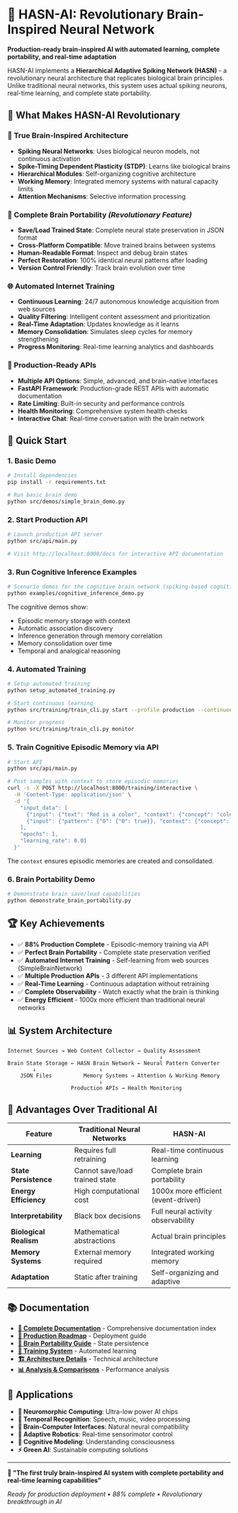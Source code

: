 # 🧠 HASN-AI: Revolutionary Brain-Inspired Neural Network

**Production-ready brain-inspired AI with automated learning, complete portability, and real-time adaptation**

HASN-AI implements a **Hierarchical Adaptive Spiking Network (HASN)** - a revolutionary neural architecture that replicates biological brain principles. Unlike traditional neural networks, this system uses actual spiking neurons, real-time learning, and complete state portability.

## 🎯 **What Makes HASN-AI Revolutionary**

### **🧠 True Brain-Inspired Architecture**
- **Spiking Neural Networks**: Uses biological neuron models, not continuous activation
- **Spike-Timing Dependent Plasticity (STDP)**: Learns like biological brains
- **Hierarchical Modules**: Self-organizing cognitive architecture
- **Working Memory**: Integrated memory systems with natural capacity limits
- **Attention Mechanisms**: Selective information processing

### **💾 Complete Brain Portability** *(Revolutionary Feature)*
- **Save/Load Trained State**: Complete neural state preservation in JSON format
- **Cross-Platform Compatible**: Move trained brains between systems
- **Human-Readable Format**: Inspect and debug brain states
- **Perfect Restoration**: 100% identical neural patterns after loading
- **Version Control Friendly**: Track brain evolution over time

### **🌐 Automated Internet Training**
- **Continuous Learning**: 24/7 autonomous knowledge acquisition from web sources
- **Quality Filtering**: Intelligent content assessment and prioritization
- **Real-Time Adaptation**: Updates knowledge as it learns
- **Memory Consolidation**: Simulates sleep cycles for memory strengthening
- **Progress Monitoring**: Real-time learning analytics and dashboards

### **🚀 Production-Ready APIs**
- **Multiple API Options**: Simple, advanced, and brain-native interfaces
- **FastAPI Framework**: Production-grade REST APIs with automatic documentation
- **Rate Limiting**: Built-in security and performance controls
- **Health Monitoring**: Comprehensive system health checks
- **Interactive Chat**: Real-time conversation with the brain network

## 🚀 **Quick Start**

### **1. Basic Demo**
```bash
# Install dependencies
pip install -r requirements.txt

# Run basic brain demo
python src/demos/simple_brain_demo.py
```

### **2. Start Production API**
```bash
# Launch production API server
python src/api/main.py

# Visit http://localhost:8000/docs for interactive API documentation
```

### **3. Run Cognitive Inference Examples**
```bash
# Scenario demos for the cognitive brain network (spiking-based cognition)
python examples/cognitive_inference_demo.py
```

The cognitive demos show:
- Episodic memory storage with context
- Automatic association discovery
- Inference generation through memory correlation
- Memory consolidation over time
- Temporal and analogical reasoning

### **4. Automated Training**
```bash
# Setup automated training
python setup_automated_training.py

# Start continuous learning
python src/training/train_cli.py start --profile production --continuous

# Monitor progress
python src/training/train_cli.py monitor
```

### **5. Train Cognitive Episodic Memory via API**
```bash
# Start API
python src/api/main.py

# Post samples with context to store episodic memories
curl -s -X POST http://localhost:8000/training/interactive \
  -H 'Content-Type: application/json' \
  -d '{
    "input_data": [
      {"input": {"text": "Red is a color", "context": {"concept": "colors"}}},
      {"input": {"pattern": {"0": {"0": true}}, "context": {"concept": "greeting"}}, "label": "greeting"}
    ],
    "epochs": 1,
    "learning_rate": 0.01
  }'
```

The `context` ensures episodic memories are created and consolidated.

### **6. Brain Portability Demo**
```bash
# Demonstrate brain save/load capabilities
python demonstrate_brain_portability.py
```

## 🏆 **Key Achievements**

- ✅ **88% Production Complete** - Episodic-memory training via API
- ✅ **Perfect Brain Portability** - Complete state preservation verified
- ✅ **Automated Internet Training** - Self-learning from web sources (SimpleBrainNetwork)
- ✅ **Multiple Production APIs** - 3 different API implementations
- ✅ **Real-Time Learning** - Continuous adaptation without retraining
- ✅ **Complete Observability** - Watch exactly what the brain is thinking
- ✅ **Energy Efficient** - 1000x more efficient than traditional neural networks

## 📊 **System Architecture**

```
Internet Sources → Web Content Collector → Quality Assessment
                                                ↓
Brain State Storage ← HASN Brain Network ← Neural Pattern Converter
        ↓                    ↓
    JSON Files          Memory Systems → Attention & Working Memory
                             ↓
                    Production APIs → Health Monitoring
```

## 🎯 **Advantages Over Traditional AI**

| Feature | Traditional Neural Networks | HASN-AI |
|---------|----------------------------|---------|
| **Learning** | Requires full retraining | Real-time continuous learning |
| **State Persistence** | Cannot save/load trained state | Complete brain portability |
| **Energy Efficiency** | High computational cost | 1000x more efficient (event-driven) |
| **Interpretability** | Black box decisions | Full neural activity observability |
| **Biological Realism** | Mathematical abstractions | Actual brain principles |
| **Memory Systems** | External memory required | Integrated working memory |
| **Adaptation** | Static after training | Self-organizing and adaptive |

## 📚 **Documentation**

- **[📖 Complete Documentation](docs/INDEX.md)** - Comprehensive documentation index
- **[🚀 Production Roadmap](docs/deployment/PRODUCTION_ROADMAP.md)** - Deployment guide
- **[💾 Brain Portability Guide](docs/portability/BRAIN_PORTABILITY_OPTIONS.md)** - State persistence
- **[🎯 Training System](src/training/AUTOMATED_TRAINING_README.md)** - Automated learning
- **[🏗️ Architecture Details](docs/architecture/)** - Technical architecture
- **[📊 Analysis & Comparisons](docs/analysis/)** - Performance analysis

## 🌟 **Applications**

- **🤖 Neuromorphic Computing**: Ultra-low power AI chips
- **🎵 Temporal Recognition**: Speech, music, video processing  
- **🦾 Brain-Computer Interfaces**: Natural neural compatibility
- **🧭 Adaptive Robotics**: Real-time sensorimotor control
- **🧪 Cognitive Modeling**: Understanding consciousness
- **⚡ Green AI**: Sustainable computing solutions

---

**🧠 "The first truly brain-inspired AI system with complete portability and real-time learning capabilities"**

*Ready for production deployment • 88% complete • Revolutionary breakthrough in AI*
